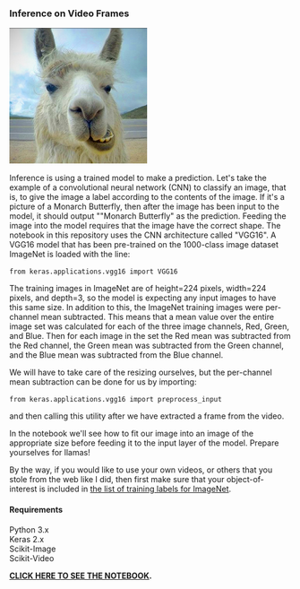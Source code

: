 ### Inference on Video Frames

![alt text](data/llama.png)  

Inference is using a trained model to make a prediction. Let's take the example of a convolutional neural network (CNN) to classify an image, that is, to give the image a label according to the contents of the image. If it's a picture of a Monarch Butterfly, then after the image has been input to the model, it should output ""Monarch Butterfly" as the prediction. Feeding the image into the model requires that the image have the correct shape. The notebook in this repository uses the CNN architecture called "VGG16". A VGG16 model that has been pre-trained on the 1000-class image dataset ImageNet is loaded with the line:  
```
from keras.applications.vgg16 import VGG16
```  
The training images in ImageNet are of height=224 pixels, width=224 pixels, and depth=3, so the model is expecting any input images to have this same size. In addition to this, the ImageNet training images were per-channel mean subtracted. This means that a mean value over the entire image set was calculated for each of the three image channels, Red, Green, and Blue. Then for each image in the set the Red mean was subtracted from the Red channel, the Green mean was subtracted from the Green channel, and the Blue mean was subtracted from the Blue channel.

We will have to take care of the resizing ourselves, but the per-channel mean subtraction can be done for us by importing:  
```
from keras.applications.vgg16 import preprocess_input
```  
and then calling this utility after we have extracted a frame from the video.  

In the notebook we'll see how to fit our image into an image of the appropriate size before feeding it to the input layer of the model. Prepare yourselves for llamas!

By the way, if you would like to use your own videos, or others that you stole from the web like I did, then first make sure that your object-of-interest is included  in [the list of training labels for ImageNet](http://image-net.org/challenges/LSVRC/2014/browse-synsets).

#### Requirements
Python 3.x  
Keras 2.x  
Scikit-Image  
Scikit-Video  


__[CLICK HERE TO SEE THE NOTEBOOK](./inference.ipynb).__
